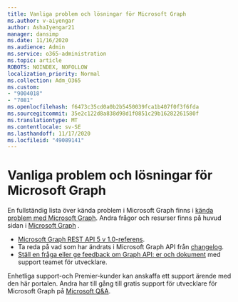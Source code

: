 ```yaml
---
title: Vanliga problem och lösningar för Microsoft Graph
ms.author: v-aiyengar
author: AshaIyengar21
manager: dansimp
ms.date: 11/16/2020
ms.audience: Admin
ms.service: o365-administration
ms.topic: article
ROBOTS: NOINDEX, NOFOLLOW
localization_priority: Normal
ms.collection: Adm_O365
ms.custom:
- "9004018"
- "7081"
ms.openlocfilehash: f6473c35cd0a0b2b5450039fca1b407f0f3f6fda
ms.sourcegitcommit: 35e2c122d8a838d98d1f0851c29b16282261580f
ms.translationtype: MT
ms.contentlocale: sv-SE
ms.lasthandoff: 11/17/2020
ms.locfileid: "49089141"
---
```

# <a name="microsoft-graph-common-issues-and-resolutions"></a>Vanliga problem och lösningar för Microsoft Graph

En fullständig lista över kända problem i Microsoft Graph finns i [kända problem med Microsoft Graph](https://docs.microsoft.com/graph/known-issues). Andra frågor och resurser finns på huvud sidan i [Microsoft Graph](https://docs.microsoft.com/graph/) .

- [Microsoft Graph REST API 5 v 1.0-referens](https://docs.microsoft.com/graph/api/overview?toc=.%2Fref%2Ftoc.json&view=graph-rest-1.0).
- Ta reda på vad som har ändrats i Microsoft Graph API från [changelog](https://docs.microsoft.com/graph/changelog). 
- [Ställ en fråga eller ge feedback om Graph API: er och dokument](https://aka.ms/GraphDeveloperSupport) med support teamet för utvecklare.

Enhetliga support-och Premier-kunder kan anskaffa ett support ärende med den här portalen. Andra har till gång till gratis support för utvecklare för Microsoft Graph på [Microsoft Q&A](https://aka.ms/AskGraph).

